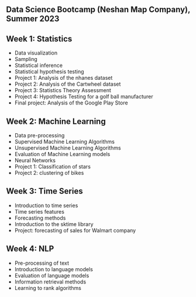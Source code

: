 ## Data Science Bootcamp (Neshan Map Company), Summer 2023



## Week 1: Statistics

- Data visualization
- Sampling
- Statistical inference
- Statistical hypothesis testing
- Project 1: Analysis of the nhanes dataset
- Project 2: Analysis of the Cartwheel dataset
- Project 3: Statistics Theory Assessment
- Project 4: Hypothesis Testing for a golf ball manufacturer
- Final project: Analysis of the Google Play Store

## Week 2: Machine Learning
- Data pre-processing
- Supervised Machine Learning Algorithms
- Unsupervised Machine Learning Algorithms
- Evaluation of Machine Learning models
- Neural Networks
- Project 1: Classification of stars
- Project 2: clustering of bikes

## Week 3: Time Series
- Introduction to time series
- Time series features
- Forecasting methods
- Introduction to the sktime library
- Project: forecasting of sales for Walmart company 

## Week 4: NLP
- Pre-processing of text
- Introduction to language models
- Evaluation of language models
- Information retrieval methods
- Learning to rank algorithms

